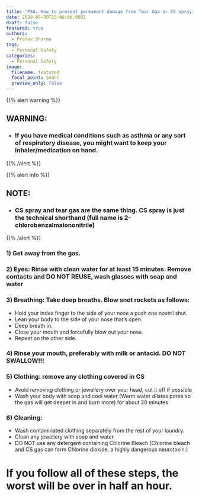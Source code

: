 ```yaml
---
title: "PSA: How to prevent permanent damage from Tear Gas or CS spray"
date: 2020-05-30T15:06:00.000Z
draft: false
featured: true
authors:
  - Pranav Sharma
tags:
  - Personal Safety
categories:
  - Personal Safety
image:
  filename: featured
  focal_point: Smart
  preview_only: false
---
```


{{% alert warning %}}
## WARNING:
- ### If you have medical conditions such as asthma or any sort of respiratory disease, you might want to keep your inhaler/medication on hand.
{{% /alert %}}

{{% alert info %}}
## NOTE:
- ### CS spray and tear gas are the same thing. CS spray is just the technical shorthand (full name is 2-chlorobenzalmalononitrile)
{{% /alert %}}

### 1) Get away from the gas.
### 2) Eyes: Rinse with clean water for at least 15 minutes. Remove contacts and DO NOT REUSE, wash glasses with soap and water
### 3) Breathing: Take deep breaths. Blow snot rockets as follows:
- Hold your index finger to the side of your nose a push one nostril shut.
- Lean your body to the side of your nose that’s open.
- Deep breath in.
- Close your mouth and forcefully blow out your nose.
- Repeat on the other side.
### 4) Rinse your mouth, preferably with milk or antacid. DO NOT SWALLOW!!!
### 5) Clothing: remove any clothing covered in CS
- Avoid removing clothing or jewellery over your head, cut it off if possible
- Wash your body with soap and cool water (Warm water dilates pores so the gas will get deeper in and burn more) for about 20 minutes
### 6) Cleaning:
- Wash contaminated clothing separately from the rest of your laundry.
- Clean any jewellery with soap and water.
- DO NOT use any detergent containing Chlorine Bleach (Chlorine bleach and CS gas can form Chlorine dioxide, a highly dangerous neurotoxin.)
# If you follow all of these steps, the worst will be over in half an hour.
